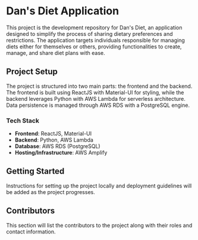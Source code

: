 # Dan's Diet Application

This project is the development repository for Dan's Diet, an application designed to simplify the process of sharing dietary preferences and restrictions. The application targets individuals responsible for managing diets either for themselves or others, providing functionalities to create, manage, and share diet plans with ease.

## Project Setup

The project is structured into two main parts: the frontend and the backend. The frontend is built using ReactJS with Material-UI for styling, while the backend leverages Python with AWS Lambda for serverless architecture. Data persistence is managed through AWS RDS with a PostgreSQL engine.

### Tech Stack

- **Frontend**: ReactJS, Material-UI
- **Backend**: Python, AWS Lambda
- **Database**: AWS RDS (PostgreSQL)
- **Hosting/Infrastructure**: AWS Amplify

## Getting Started

Instructions for setting up the project locally and deployment guidelines will be added as the project progresses.

## Contributors

This section will list the contributors to the project along with their roles and contact information.